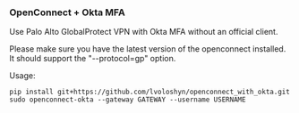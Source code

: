 ### OpenConnect + Okta MFA

Use Palo Alto GlobalProtect VPN with Okta MFA without an official client. 

Please make sure you have the latest version of the openconnect installed. It should support the "--protocol=gp" option.


Usage:
```
pip install git+https://github.com/lvoloshyn/openconnect_with_okta.git
sudo openconnect-okta --gateway GATEWAY --username USERNAME
```
